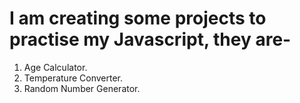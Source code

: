 # I am creating some projects to practise my Javascript, they are-
1. Age Calculator.
2. Temperature Converter.
3. Random Number Generator.